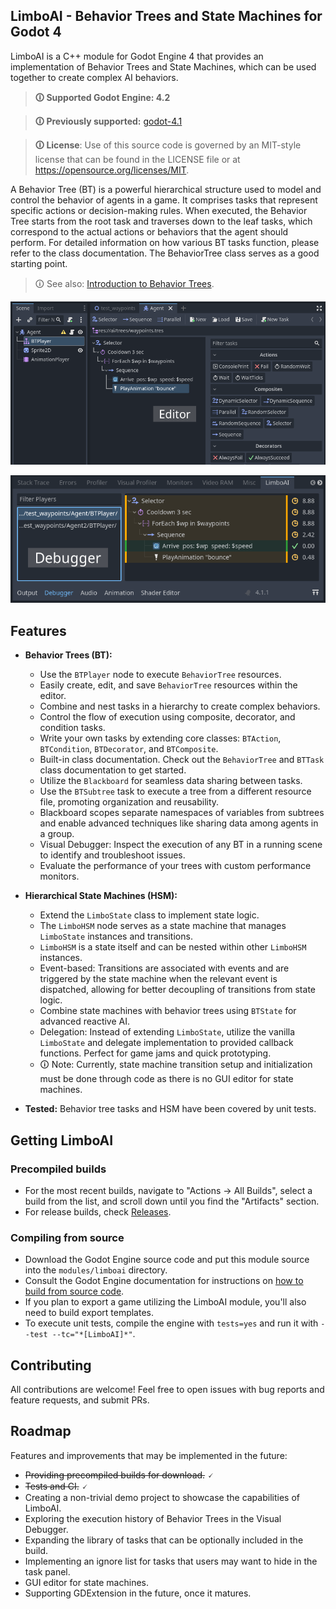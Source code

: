 LimboAI - Behavior Trees and State Machines for Godot 4
---
LimboAI is a C++ module for Godot Engine 4 that provides an implementation of Behavior Trees and State Machines, which can be used together to create complex AI behaviors.

>**🛈 Supported Godot Engine: 4.2**

>**🛈 Previously supported:** [godot-4.1](https://github.com/limbonaut/limboai/tree/godot-4.1)

>**🛈 License**: Use of this source code is governed by an MIT-style license that can be found in the LICENSE file or at https://opensource.org/licenses/MIT.

A Behavior Tree (BT) is a powerful hierarchical structure used to model and control the behavior of agents in a game. It comprises tasks that represent specific actions or decision-making rules. When executed, the Behavior Tree starts from the root task and traverses down to the leaf tasks, which correspond to the actual actions or behaviors that the agent should perform. For detailed information on how various BT tasks function, please refer to the class documentation. The BehaviorTree class serves as a good starting point.

> 🛈 See also: [Introduction to Behavior Trees](./doc/getting-started.md).

![Textured screenshot](doc/images/behavior-tree-editor.png)

![Textured screenshot](doc/images/behavior-tree-debugger.png)

## Features

- **Behavior Trees (BT):**
    - Use the `BTPlayer` node to execute `BehaviorTree` resources.
    - Easily create, edit, and save `BehaviorTree` resources within the editor.
    - Combine and nest tasks in a hierarchy to create complex behaviors.
    - Control the flow of execution using composite, decorator, and condition tasks.
    - Write your own tasks by extending core classes: `BTAction`, `BTCondition`, `BTDecorator`, and `BTComposite`.
    - Built-in class documentation. Check out the `BehaviorTree` and `BTTask` class documentation to get started.
    - Utilize the `Blackboard` for seamless data sharing between tasks.
    - Use the `BTSubtree` task to execute a tree from a different resource file, promoting organization and reusability.
    - Blackboard scopes separate namespaces of variables from subtrees and enable advanced techniques like sharing data among agents in a group.
    - Visual Debugger: Inspect the execution of any BT in a running scene to identify and troubleshoot issues.
    - Evaluate the performance of your trees with custom performance monitors.

- **Hierarchical State Machines (HSM):**
    - Extend the `LimboState` class to implement state logic.
    - The `LimboHSM` node serves as a state machine that manages `LimboState` instances and transitions.
    - `LimboHSM` is a state itself and can be nested within other `LimboHSM` instances.
    - Event-based: Transitions are associated with events and are triggered by the state machine when the relevant event is dispatched, allowing for better decoupling of transitions from state logic.
    - Combine state machines with behavior trees using `BTState` for advanced reactive AI.
    - Delegation: Instead of extending `LimboState`, utilize the vanilla `LimboState` and delegate implementation to provided callback functions. Perfect for game jams and quick prototyping.
    - 🛈 Note: Currently, state machine transition setup and initialization must be done through code as there is no GUI editor for state machines.

- **Tested:** Behavior tree tasks and HSM have been covered by unit tests.

## Getting LimboAI

### Precompiled builds

- For the most recent builds, navigate to "Actions → All Builds", select a build from the list, and scroll down until you find the "Artifacts" section.
- For release builds, check [Releases](https://github.com/limbonaut/limboai/releases).

### Compiling from source

- Download the Godot Engine source code and put this module source into the `modules/limboai` directory.
- Consult the Godot Engine documentation for instructions on [how to build from source code](https://docs.godotengine.org/en/stable/contributing/development/compiling/index.html).
- If you plan to export a game utilizing the LimboAI module, you'll also need to build export templates.
- To execute unit tests, compile the engine with `tests=yes` and run it with `--test --tc="*[LimboAI]*"`.

## Contributing

All contributions are welcome! Feel free to open issues with bug reports and feature requests, and submit PRs.

## Roadmap

Features and improvements that may be implemented in the future:
- ~~Providing precompiled builds for download.~~ 🗸
- ~~Tests and CI.~~ 🗸
- Creating a non-trivial demo project to showcase the capabilities of LimboAI.
- Exploring the execution history of Behavior Trees in the Visual Debugger.
- Expanding the library of tasks that can be optionally included in the build.
- Implementing an ignore list for tasks that users may want to hide in the task panel.
- GUI editor for state machines.
- Supporting GDExtension in the future, once it matures.
